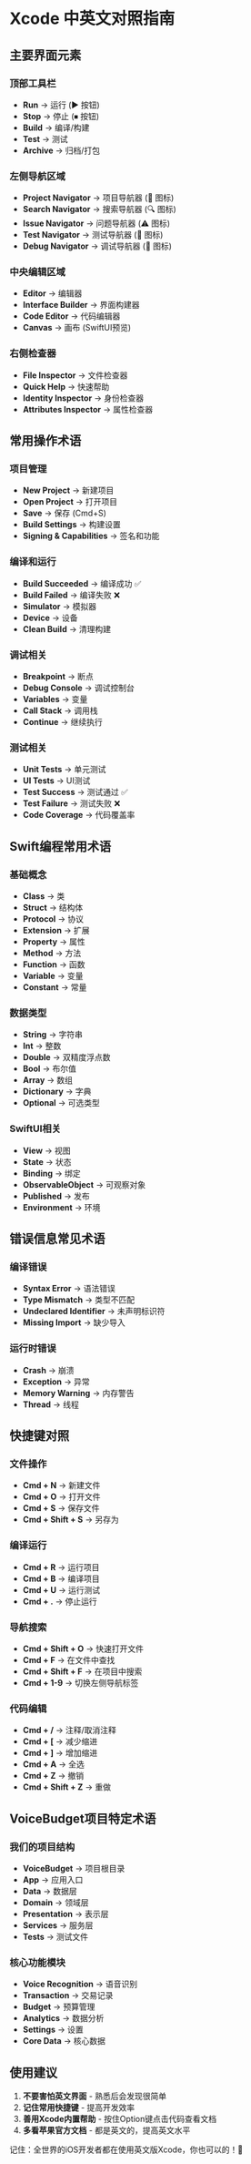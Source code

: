 # Xcode 中英文对照指南

## 主要界面元素

### 顶部工具栏
- **Run** → 运行 (▶️ 按钮)
- **Stop** → 停止 (⏹ 按钮)  
- **Build** → 编译/构建
- **Test** → 测试
- **Archive** → 归档/打包

### 左侧导航区域
- **Project Navigator** → 项目导航器 (📁 图标)
- **Search Navigator** → 搜索导航器 (🔍 图标)
- **Issue Navigator** → 问题导航器 (⚠️ 图标)
- **Test Navigator** → 测试导航器 (💎 图标)
- **Debug Navigator** → 调试导航器 (🐛 图标)

### 中央编辑区域
- **Editor** → 编辑器
- **Interface Builder** → 界面构建器
- **Code Editor** → 代码编辑器
- **Canvas** → 画布 (SwiftUI预览)

### 右侧检查器
- **File Inspector** → 文件检查器
- **Quick Help** → 快速帮助
- **Identity Inspector** → 身份检查器
- **Attributes Inspector** → 属性检查器

## 常用操作术语

### 项目管理
- **New Project** → 新建项目
- **Open Project** → 打开项目  
- **Save** → 保存 (Cmd+S)
- **Build Settings** → 构建设置
- **Signing & Capabilities** → 签名和功能

### 编译和运行
- **Build Succeeded** → 编译成功 ✅
- **Build Failed** → 编译失败 ❌
- **Simulator** → 模拟器
- **Device** → 设备
- **Clean Build** → 清理构建

### 调试相关
- **Breakpoint** → 断点
- **Debug Console** → 调试控制台
- **Variables** → 变量
- **Call Stack** → 调用栈
- **Continue** → 继续执行

### 测试相关
- **Unit Tests** → 单元测试
- **UI Tests** → UI测试  
- **Test Success** → 测试通过 ✅
- **Test Failure** → 测试失败 ❌
- **Code Coverage** → 代码覆盖率

## Swift编程常用术语

### 基础概念
- **Class** → 类
- **Struct** → 结构体
- **Protocol** → 协议
- **Extension** → 扩展
- **Property** → 属性
- **Method** → 方法
- **Function** → 函数
- **Variable** → 变量
- **Constant** → 常量

### 数据类型
- **String** → 字符串
- **Int** → 整数
- **Double** → 双精度浮点数
- **Bool** → 布尔值
- **Array** → 数组
- **Dictionary** → 字典
- **Optional** → 可选类型

### SwiftUI相关
- **View** → 视图
- **State** → 状态
- **Binding** → 绑定
- **ObservableObject** → 可观察对象
- **Published** → 发布
- **Environment** → 环境

## 错误信息常见术语

### 编译错误
- **Syntax Error** → 语法错误
- **Type Mismatch** → 类型不匹配
- **Undeclared Identifier** → 未声明标识符
- **Missing Import** → 缺少导入

### 运行时错误  
- **Crash** → 崩溃
- **Exception** → 异常
- **Memory Warning** → 内存警告
- **Thread** → 线程

## 快捷键对照

### 文件操作
- **Cmd + N** → 新建文件
- **Cmd + O** → 打开文件
- **Cmd + S** → 保存文件
- **Cmd + Shift + S** → 另存为

### 编译运行
- **Cmd + R** → 运行项目
- **Cmd + B** → 编译项目
- **Cmd + U** → 运行测试
- **Cmd + .** → 停止运行

### 导航搜索
- **Cmd + Shift + O** → 快速打开文件
- **Cmd + F** → 在文件中查找
- **Cmd + Shift + F** → 在项目中搜索
- **Cmd + 1-9** → 切换左侧导航标签

### 代码编辑
- **Cmd + /** → 注释/取消注释
- **Cmd + [** → 减少缩进
- **Cmd + ]** → 增加缩进
- **Cmd + A** → 全选
- **Cmd + Z** → 撤销
- **Cmd + Shift + Z** → 重做

## VoiceBudget项目特定术语

### 我们的项目结构
- **VoiceBudget** → 项目根目录
- **App** → 应用入口
- **Data** → 数据层
- **Domain** → 领域层  
- **Presentation** → 表示层
- **Services** → 服务层
- **Tests** → 测试文件

### 核心功能模块
- **Voice Recognition** → 语音识别
- **Transaction** → 交易记录
- **Budget** → 预算管理
- **Analytics** → 数据分析
- **Settings** → 设置
- **Core Data** → 核心数据

## 使用建议

1. **不要害怕英文界面** - 熟悉后会发现很简单
2. **记住常用快捷键** - 提高开发效率
3. **善用Xcode内置帮助** - 按住Option键点击代码查看文档
4. **多看苹果官方文档** - 都是英文的，提高英文水平

记住：全世界的iOS开发者都在使用英文版Xcode，你也可以的！💪